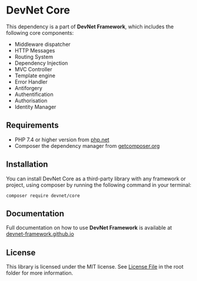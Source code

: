 # DevNet Core
This dependency is a part of **DevNet Framework**, which includes the following core components:

- Middleware dispatcher
- HTTP Messages
- Routing System
- Dependency Injection
- MVC Controller
- Template engine
- Error Handler
- Antiforgery
- Authentification
- Authorisation
- Identity Manager

## Requirements
- PHP 7.4 or higher version from [php.net](https://www.php.net/)
- Composer the dependency manager from [getcomposer.org](https://getcomposer.org/)

## Installation

You can install DevNet Core as a third-party library with any framework or project, using composer by running the following command in your terminal:
```
composer require devnet/core
```

## Documentation
Full documentation on how to use **DevNet Framework** is available at [devnet-framework.github.io](https://devnet-framework.github.io)

## License
This library is licensed under the MIT license. See [License File](https://github.com/DevNet-Framework/core/blob/master/LICENSE) in the root folder for more information.
